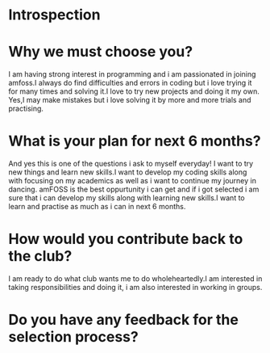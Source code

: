 # Introspection

# Why we must choose you?
I am having strong interest in programming and i am passionated in joining amfoss.I always do find difficulties and errors in coding but i love trying it for many times and solving it.I love to try new projects and doing it my own. Yes,I may make mistakes but i love solving it by more and more trials and practising.

# What is your plan for next 6 months?
And yes this is one of the questions i ask to myself everyday! I want to try new things and learn new skills.I want to develop my coding skills along with focusing on my academics  as well as i want to continue my journey in dancing. amFOSS is the best oppurtunity i can get and if i got selected i am sure that i can develop my skills along with learning new skills.I want to learn and practise as much as i can in next 6 months.

# How would you contribute back to the club?
I am ready to do what club wants me to do wholeheartedly.I am interested in taking responsibilities and doing it, i am also interested in working in groups.

# Do you have any feedback for the selection process?

